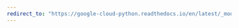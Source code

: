 ```yaml
---
redirect_to: "https://google-cloud-python.readthedocs.io/en/latest/_modules/google/cloud/pubsub_v1/subscriber/policy/thread.html"
---
```

